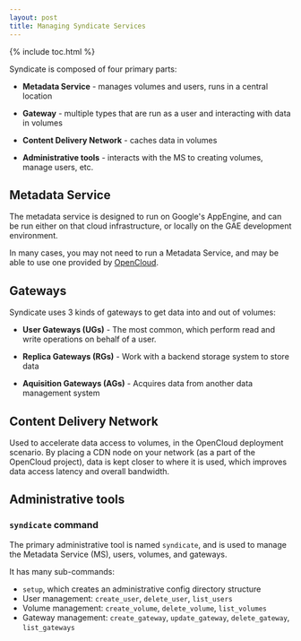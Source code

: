 ```yaml
---
layout: post
title: Managing Syndicate Services
---
```


{% include toc.html %}

Syndicate is composed of four primary parts:

 - **Metadata Service** - manages volumes and users, runs in a central location

 - **Gateway** - multiple types that are run as a user and interacting with
   data in volumes

 - **Content Delivery Network** - caches data in volumes

 - **Administrative tools** - interacts with the MS to creating volumes, manage
   users, etc.


## Metadata Service

The metadata service is designed to run on Google's AppEngine, and can be run
either on that cloud infrastructure, or locally on the GAE development
environment.

In many cases, you may not need to run a Metadata Service, and may be able to
use one provided by [OpenCloud](http://opencloud.us). 

## Gateways

Syndicate uses 3 kinds of gateways to get data into and out of volumes:

 - **User Gateways (UGs)** - The most common, which perform read and write
   operations on behalf of a user.

 - **Replica Gateways (RGs)** - Work with a backend storage system to store
   data

 - **Aquisition Gateways (AGs)** - Acquires data from another data management
   system

## Content Delivery Network

Used to accelerate data access to volumes, in the OpenCloud deployment
scenario.  By placing a CDN node on your network (as a part of the OpenCloud
project), data is kept closer to where it is used, which improves data access
latency and overall bandwidth.

## Administrative tools

### `syndicate` command

The primary administrative tool is named `syndicate`, and is used to manage
the Metadata Service (MS), users, volumes, and gateways.

It has many sub-commands:

 - `setup`, which creates an administrative config directory structure
 - User management: `create_user`, `delete_user`, `list_users`
 - Volume management: `create_volume`, `delete_volume`, `list_volumes`
 - Gateway management: `create_gateway`, `update_gateway`, `delete_gateway`,
   `list_gateways`



